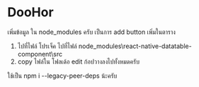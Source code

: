 # DooHor

เพิ่มข้อมูล ใน node_modules ครับ เป็นการ add button เพิ่มในตาราง
 1. ไปที่ไฟล์ โปรเจ็ค ไปที่ไฟล์ node_modules\react-native-datatable-component\src
 2. copy ไฟล์ใน โฟลเด้อ edit ก้อปวางลงไปทั้งหมดครับ

ใช้เป็น npm i --legacy-peer-deps น้ะครับ


